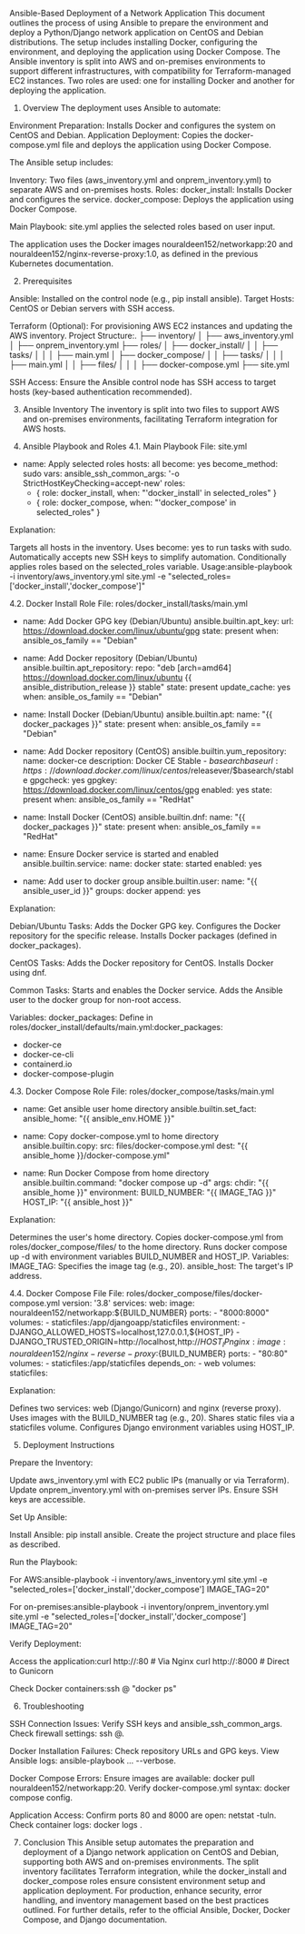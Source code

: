 Ansible-Based Deployment of a Network Application
This document outlines the process of using Ansible to prepare the environment and deploy a Python/Django network application on CentOS and Debian distributions. The setup includes installing Docker, configuring the environment, and deploying the application using Docker Compose. The Ansible inventory is split into AWS and on-premises environments to support different infrastructures, with compatibility for Terraform-managed EC2 instances. Two roles are used: one for installing Docker and another for deploying the application.

1. Overview
The deployment uses Ansible to automate:

Environment Preparation: Installs Docker and configures the system on CentOS and Debian.
Application Deployment: Copies the docker-compose.yml file and deploys the application using Docker Compose.

The Ansible setup includes:

Inventory: Two files (aws_inventory.yml and onprem_inventory.yml) to separate AWS and on-premises hosts.
Roles:
docker_install: Installs Docker and configures the service.
docker_compose: Deploys the application using Docker Compose.


Main Playbook: site.yml applies the selected roles based on user input.

The application uses the Docker images nouraldeen152/networkapp:20 and nouraldeen152/nginx-reverse-proxy:1.0, as defined in the previous Kubernetes documentation.

2. Prerequisites

Ansible: Installed on the control node (e.g., pip install ansible).
Target Hosts: CentOS or Debian servers with SSH access.


Terraform (Optional): For provisioning AWS EC2 instances and updating the AWS inventory.
Project Structure:.
├── inventory/
│   ├── aws_inventory.yml
│   ├── onprem_inventory.yml
├── roles/
│   ├── docker_install/
│   │   ├── tasks/
│   │   │   ├── main.yml
│   ├── docker_compose/
│   │   ├── tasks/
│   │   │   ├── main.yml
│   │   ├── files/
│   │   │   ├── docker-compose.yml
├── site.yml


SSH Access: Ensure the Ansible control node has SSH access to target hosts (key-based authentication recommended).


3. Ansible Inventory
The inventory is split into two files to support AWS and on-premises environments, facilitating Terraform integration for AWS hosts.


4. Ansible Playbook and Roles
4.1. Main Playbook
File: site.yml
- name: Apply selected roles
  hosts: all
  become: yes
  become_method: sudo
  vars:
    ansible_ssh_common_args: '-o StrictHostKeyChecking=accept-new'
  roles:
    - { role: docker_install, when: "'docker_install' in selected_roles" }
    - { role: docker_compose, when: "'docker_compose' in selected_roles" }

Explanation:

Targets all hosts in the inventory.
Uses become: yes to run tasks with sudo.
Automatically accepts new SSH keys to simplify automation.
Conditionally applies roles based on the selected_roles variable.
Usage:ansible-playbook -i inventory/aws_inventory.yml site.yml -e "selected_roles=['docker_install','docker_compose']"



4.2. Docker Install Role
File: roles/docker_install/tasks/main.yml
- name: Add Docker GPG key (Debian/Ubuntu)
  ansible.builtin.apt_key:
    url: https://download.docker.com/linux/ubuntu/gpg
    state: present
  when: ansible_os_family == "Debian"

- name: Add Docker repository (Debian/Ubuntu)
  ansible.builtin.apt_repository:
    repo: "deb [arch=amd64] https://download.docker.com/linux/ubuntu {{ ansible_distribution_release }} stable"
    state: present
    update_cache: yes
  when: ansible_os_family == "Debian"

- name: Install Docker (Debian/Ubuntu)
  ansible.builtin.apt:
    name: "{{ docker_packages }}"
    state: present
  when: ansible_os_family == "Debian"

- name: Add Docker repository (CentOS)
  ansible.builtin.yum_repository:
    name: docker-ce
    description: Docker CE Stable - $basearch
    baseurl: https://download.docker.com/linux/centos/$releasever/$basearch/stable
    gpgcheck: yes
    gpgkey: https://download.docker.com/linux/centos/gpg
    enabled: yes
    state: present
  when: ansible_os_family == "RedHat"

- name: Install Docker (CentOS)
  ansible.builtin.dnf:
    name: "{{ docker_packages }}"
    state: present
  when: ansible_os_family == "RedHat"

- name: Ensure Docker service is started and enabled
  ansible.builtin.service:
    name: docker
    state: started
    enabled: yes

- name: Add user to docker group
  ansible.builtin.user:
    name: "{{ ansible_user_id }}"
    groups: docker
    append: yes

Explanation:

Debian/Ubuntu Tasks:
Adds the Docker GPG key.
Configures the Docker repository for the specific release.
Installs Docker packages (defined in docker_packages).


CentOS Tasks:
Adds the Docker repository for CentOS.
Installs Docker using dnf.


Common Tasks:
Starts and enables the Docker service.
Adds the Ansible user to the docker group for non-root access.


Variables:
docker_packages: Define in roles/docker_install/defaults/main.yml:docker_packages:
  - docker-ce
  - docker-ce-cli
  - containerd.io
  - docker-compose-plugin





4.3. Docker Compose Role
File: roles/docker_compose/tasks/main.yml
- name: Get ansible user home directory
  ansible.builtin.set_fact:
    ansible_home: "{{ ansible_env.HOME }}"

- name: Copy docker-compose.yml to home directory
  ansible.builtin.copy:
    src: files/docker-compose.yml
    dest: "{{ ansible_home }}/docker-compose.yml"

- name: Run Docker Compose from home directory
  ansible.builtin.command: "docker compose up -d"
  args:
    chdir: "{{ ansible_home }}"
  environment:
    BUILD_NUMBER: "{{ IMAGE_TAG }}"
    HOST_IP: "{{ ansible_host }}"

Explanation:

Determines the user's home directory.
Copies docker-compose.yml from roles/docker_compose/files/ to the home directory.
Runs docker compose up -d with environment variables BUILD_NUMBER and HOST_IP.
Variables:
IMAGE_TAG: Specifies the image tag (e.g., 20).
ansible_host: The target's IP address.



4.4. Docker Compose File
File: roles/docker_compose/files/docker-compose.yml
version: '3.8'
services:
  web:
    image: nouraldeen152/networkapp:${BUILD_NUMBER}
    ports:
      - "8000:8000"
    volumes:
      - staticfiles:/app/djangoapp/staticfiles
    environment:
      - DJANGO_ALLOWED_HOSTS=localhost,127.0.0.1,${HOST_IP}
      - DJANGO_TRUSTED_ORIGIN=http://localhost,http://${HOST_IP}
  nginx:
    image: nouraldeen152/nginx-reverse-proxy:${BUILD_NUMBER}
    ports:
      - "80:80"
    volumes:
      - staticfiles:/app/staticfiles
    depends_on:
      - web
volumes:
  staticfiles:

Explanation:

Defines two services: web (Django/Gunicorn) and nginx (reverse proxy).
Uses images with the BUILD_NUMBER tag (e.g., 20).
Shares static files via a staticfiles volume.
Configures Django environment variables using HOST_IP.


5. Deployment Instructions

Prepare the Inventory:

Update aws_inventory.yml with EC2 public IPs (manually or via Terraform).
Update onprem_inventory.yml with on-premises server IPs.
Ensure SSH keys are accessible.


Set Up Ansible:

Install Ansible: pip install ansible.
Create the project structure and place files as described.


Run the Playbook:

For AWS:ansible-playbook -i inventory/aws_inventory.yml site.yml -e "selected_roles=['docker_install','docker_compose'] IMAGE_TAG=20"


For on-premises:ansible-playbook -i inventory/onprem_inventory.yml site.yml -e "selected_roles=['docker_install','docker_compose'] IMAGE_TAG=20"




Verify Deployment:

Access the application:curl http://<host-ip>:80  # Via Nginx
curl http://<host-ip>:8000  # Direct to Gunicorn


Check Docker containers:ssh <user>@<host-ip> "docker ps"





6. Troubleshooting

SSH Connection Issues:
Verify SSH keys and ansible_ssh_common_args.
Check firewall settings: ssh <user>@<host-ip>.


Docker Installation Failures:
Check repository URLs and GPG keys.
View Ansible logs: ansible-playbook ... --verbose.


Docker Compose Errors:
Ensure images are available: docker pull nouraldeen152/networkapp:20.
Verify docker-compose.yml syntax: docker compose config.


Application Access:
Confirm ports 80 and 8000 are open: netstat -tuln.
Check container logs: docker logs <container-id>.




7. Conclusion
This Ansible setup automates the preparation and deployment of a Django network application on CentOS and Debian, supporting both AWS and on-premises environments. The split inventory facilitates Terraform integration, while the docker_install and docker_compose roles ensure consistent environment setup and application deployment. For production, enhance security, error handling, and inventory management based on the best practices outlined.
For further details, refer to the official Ansible, Docker, Docker Compose, and Django documentation.
